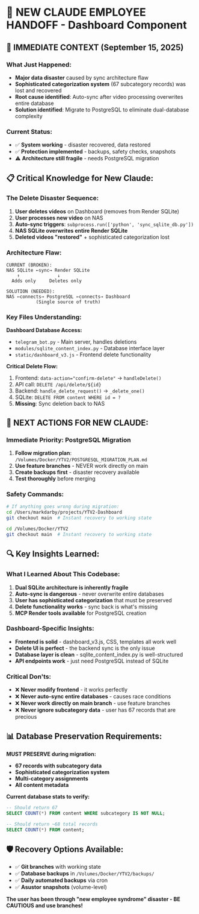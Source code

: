 # 🤖 NEW CLAUDE EMPLOYEE HANDOFF - Dashboard Component

## 🚨 IMMEDIATE CONTEXT (September 15, 2025)

### **What Just Happened:**
- **Major data disaster** caused by sync architecture flaw
- **Sophisticated categorization system** (67 subcategory records) was lost and recovered
- **Root cause identified**: Auto-sync after video processing overwrites entire database
- **Solution identified**: Migrate to PostgreSQL to eliminate dual-database complexity

### **Current Status:**
- ✅ **System working** - disaster recovered, data restored
- ✅ **Protection implemented** - backups, safety checks, snapshots
- ⚠️ **Architecture still fragile** - needs PostgreSQL migration

## 📋 **Critical Knowledge for New Claude:**

### **The Delete Disaster Sequence:**
1. **User deletes videos** on Dashboard (removes from Render SQLite)
2. **User processes new video** on NAS
3. **Auto-sync triggers**: `subprocess.run(['python', 'sync_sqlite_db.py'])`
4. **NAS SQLite overwrites entire Render SQLite**
5. **Deleted videos "restored"** + sophisticated categorization lost

### **Architecture Flaw:**
```
CURRENT (BROKEN):
NAS SQLite ←sync→ Render SQLite
    ↑              ↓
  Adds only     Deletes only
```

```
SOLUTION (NEEDED):
NAS ←connects→ PostgreSQL ←connects→ Dashboard
           (Single source of truth)
```

### **Key Files Understanding:**

**Dashboard Database Access:**
- `telegram_bot.py` - Main server, handles deletions
- `modules/sqlite_content_index.py` - Database interface layer
- `static/dashboard_v3.js` - Frontend delete functionality

**Critical Delete Flow:**
1. Frontend: `data-action="confirm-delete"` → `handleDelete()`
2. API call: `DELETE /api/delete/${id}`
3. Backend: `handle_delete_request()` → `_delete_one()`
4. SQLite: `DELETE FROM content WHERE id = ?`
5. **Missing**: Sync deletion back to NAS

## 🎯 **NEXT ACTIONS FOR NEW CLAUDE:**

### **Immediate Priority: PostgreSQL Migration**
1. **Follow migration plan**: `/Volumes/Docker/YTV2/POSTGRESQL_MIGRATION_PLAN.md`
2. **Use feature branches** - NEVER work directly on main
3. **Create backups first** - disaster recovery available
4. **Test thoroughly** before merging

### **Safety Commands:**
```bash
# If anything goes wrong during migration:
cd /Users/markdarby/projects/YTV2-Dashboard
git checkout main  # Instant recovery to working state

cd /Volumes/Docker/YTV2
git checkout main  # Instant recovery to working state
```

## 🔍 **Key Insights Learned:**

### **What I Learned About This Codebase:**
1. **Dual SQLite architecture is inherently fragile**
2. **Auto-sync is dangerous** - never overwrite entire databases
3. **User has sophisticated categorization** that must be preserved
4. **Delete functionality works** - sync back is what's missing
5. **MCP Render tools available** for PostgreSQL creation

### **Dashboard-Specific Insights:**
- **Frontend is solid** - dashboard_v3.js, CSS, templates all work well
- **Delete UI is perfect** - the backend sync is the only issue
- **Database layer is clean** - sqlite_content_index.py is well-structured
- **API endpoints work** - just need PostgreSQL instead of SQLite

### **Critical Don'ts:**
- ❌ **Never modify frontend** - it works perfectly
- ❌ **Never auto-sync entire databases** - causes race conditions
- ❌ **Never work directly on main branch** - use feature branches
- ❌ **Never ignore subcategory data** - user has 67 records that are precious

## 📊 **Database Preservation Requirements:**

**MUST PRESERVE during migration:**
- **67 records with subcategory data**
- **Sophisticated categorization system**
- **Multi-category assignments**
- **All content metadata**

**Current database stats to verify:**
```sql
-- Should return 67
SELECT COUNT(*) FROM content WHERE subcategory IS NOT NULL;

-- Should return ~68 total records
SELECT COUNT(*) FROM content;
```

## 🛡️ **Recovery Options Available:**
- ✅ **Git branches** with working state
- ✅ **Database backups** in `/Volumes/Docker/YTV2/backups/`
- ✅ **Daily automated backups** via cron
- ✅ **Asustor snapshots** (volume-level)

**The user has been through "new employee syndrome" disaster - BE CAUTIOUS and use branches!**